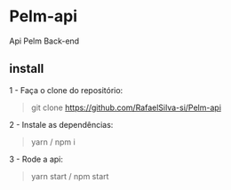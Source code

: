 # Pelm-api
Api Pelm Back-end

## install

1 - Faça o clone do repositório:
> git clone https://github.com/RafaelSilva-si/Pelm-api

2 - Instale as dependências:
> yarn / npm i

3 - Rode a api:
> yarn start / npm start

